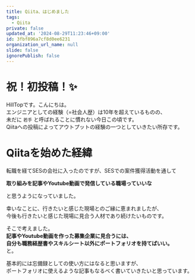 ```yaml
---
title: Qiita、はじめました
tags:
  - Qiita
private: false
updated_at: '2024-08-29T11:23:46+09:00'
id: 3fbf896a7cf8d0ee6231
organization_url_name: null
slide: false
ignorePublish: false
---
```


# 祝！初投稿！✨

HillTopです。こんにちは。  
エンジニアとしての経験（=社会人歴）は10年を超えているものの、  
未だに `若手` と呼ばれることに慣れない今日この頃です。  
Qiitaへの投稿によってアウトプットの経験の一つとしていきたい所存です。

# Qiitaを始めた経緯

転職を経てSESの会社に入ったのですが、SESでの案件獲得活動を通して

**取り組みを記事やYoutube動画で発信している職場っていいな**

と思うようになっていました。

幸いなことに、行きたいと感じた現場とのご縁に恵まれましたが、  
今後も行きたいと感じた現場に見合う人材であり続けたいものです。

そこで考えました。  
**記事やYoutube動画を作った募集企業に見合うには、  
自分も職務経歴書やスキルシート以外にポートフォリオを持てばいい。**  
と。

基本的には忘備録としての使い方にはなると思いますが、  
ポートフォリオに使えるような記事もなるべく書いていきたいと思っています。
